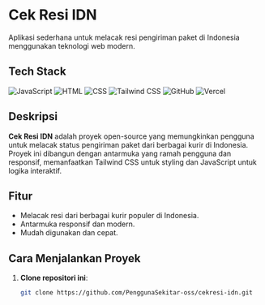 # Cek Resi IDN

Aplikasi sederhana untuk melacak resi pengiriman paket di Indonesia menggunakan teknologi web modern.

## Tech Stack

![JavaScript](https://img.shields.io/badge/-JavaScript-F7DF1E?style=flat-square&logo=javascript&logoColor=black)
![HTML](https://img.shields.io/badge/-HTML-E34F26?style=flat-square&logo=html5&logoColor=white)
![CSS](https://img.shields.io/badge/-CSS-1572B6?style=flat-square&logo=css3&logoColor=white)
![Tailwind CSS](https://img.shields.io/badge/-Tailwind_CSS-38B2AC?style=flat-square&logo=tailwind-css&logoColor=white)
![GitHub](https://img.shields.io/badge/-GitHub-181717?style=flat-square&logo=github&logoColor=white)
![Vercel](https://img.shields.io/badge/-Vercel-000000?style=flat-square&logo=vercel&logoColor=white)

## Deskripsi

**Cek Resi IDN** adalah proyek open-source yang memungkinkan pengguna untuk melacak status pengiriman paket dari berbagai kurir di Indonesia. Proyek ini dibangun dengan antarmuka yang ramah pengguna dan responsif, memanfaatkan Tailwind CSS untuk styling dan JavaScript untuk logika interaktif.

## Fitur

- Melacak resi dari berbagai kurir populer di Indonesia.
- Antarmuka responsif dan modern.
- Mudah digunakan dan cepat.

## Cara Menjalankan Proyek

1. **Clone repositori ini**:
   ```bash
   git clone https://github.com/PenggunaSekitar-oss/cekresi-idn.git